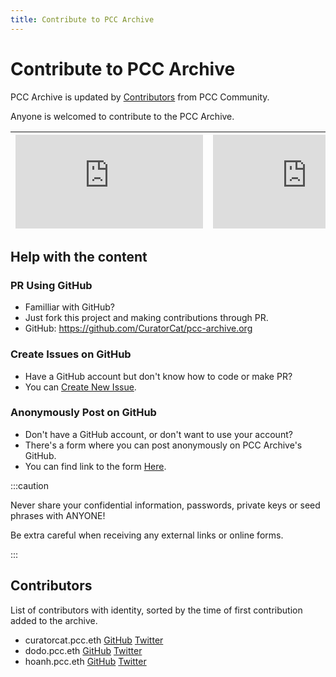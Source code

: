 ```yaml
---
title: Contribute to PCC Archive
---
```


# Contribute to PCC Archive

PCC Archive is updated by [Contributors](#contributors) from PCC Community.

Anyone is welcomed to contribute to the PCC Archive.

| [![GitHub contributors](https://img.shields.io/github/contributors-anon/CuratorCat/pcc-archive.org)](https://github.com/CuratorCat/pcc-archive.org/graphs/contributors) | [![GitHub issues](https://img.shields.io/github/issues-raw/CuratorCat/pcc-archive.org)](https://github.com/CuratorCat/pcc-archive.org/issues) | [![GitHub pull requests](https://img.shields.io/github/issues-pr/CuratorCat/pcc-archive.org)](https://github.com/CuratorCat/pcc-archive.org/pulls) |
| ----------------------------------------------------------------------------------------------------------------------------------------------------------------------- | --------------------------------------------------------------------------------------------------------------------------------------------- | -------------------------------------------------------------------------------------------------------------------------------------------------- |

## Help with the content

### PR Using GitHub

- Familliar with GitHub?
- Just fork this project and making contributions through PR.
- GitHub: https://github.com/CuratorCat/pcc-archive.org

### Create Issues on GitHub

- Have a GitHub account but don't know how to code or make PR?
- You can [Create New Issue](https://github.com/CuratorCat/pcc-archive.org/issues/new).

### Anonymously Post on GitHub

- Don't have a GitHub account, or don't want to use your account?
- There's a form where you can post anonymously on PCC Archive's GitHub.
- You can find link to the form [Here](https://github.com/CuratorCat/pcc-archive.org/issues/9).

:::caution

Never share your confidential information, passwords, private keys or seed phrases with ANYONE!

Be extra careful when receiving any external links or online forms.

:::

## Contributors

List of contributors with identity, sorted by the time of first contribution added to the archive.

- curatorcat.pcc.eth [GitHub](https://github.com/CuratorCat) [Twitter](https://twitter.com/CuratorCatPCC)
- dodo.pcc.eth [GitHub](https://github.com/dodo-pcc) [Twitter](https://twitter.com/tzh90)
- hoanh.pcc.eth [GitHub](https://github.com/hoanhan101) [Twitter](https://twitter.com/hoanhan101)
